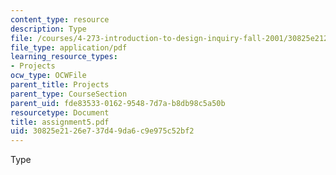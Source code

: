 ```yaml
---
content_type: resource
description: Type
file: /courses/4-273-introduction-to-design-inquiry-fall-2001/30825e2126e737d49da6c9e975c52bf2_assignment5.pdf
file_type: application/pdf
learning_resource_types:
- Projects
ocw_type: OCWFile
parent_title: Projects
parent_type: CourseSection
parent_uid: fde83533-0162-9548-7d7a-b8db98c5a50b
resourcetype: Document
title: assignment5.pdf
uid: 30825e21-26e7-37d4-9da6-c9e975c52bf2
---
```

Type

